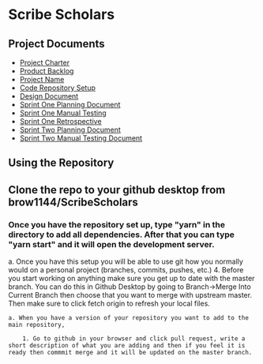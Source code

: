 # Scribe Scholars  

## Project Documents 

* [Project Charter](https://docs.google.com/document/d/1rlNgGtS7QHZ3wr4Sp7D-LHs86oG0ozcbQydpwGDW4HE/edit?usp=sharing "Project Charter")
* [Product Backlog](https://docs.google.com/document/d/1ym-jV3zYGEfxxFjqYO0vz74T2HTIqgt0LOLZ027VM7M/edit?usp=sharing "Project Backlog")
* [Project Name](https://docs.google.com/document/d/1qU51leG5VEBYa4LwjqhnjOvpiPV0-KM6tztAhCRCd6M/edit?usp=sharing "Project Name")
* [Code Repository Setup](https://docs.google.com/document/d/13LSVg4G2cMyUz8bLSyp4DuyX_siBgqqaxNRlFp25WIo/edit?usp=sharing "Code Repository Setup")
* [Design Document](https://docs.google.com/document/d/14O7Y7iUnMbdKpfP351IBvpko4Sjz3i7CBKBjFg_ovEo/edit?usp=sharing")
* [Sprint One Planning Document](https://docs.google.com/document/d/1g6hue1YXV_LCmL4IvRSkukYwyH4taZjaCf-zcEth-Kw/edit?usp=sharing")
* [Sprint One Manual Testing](https://docs.google.com/document/d/15XzdiYvawANnqWEykKqODWgI6uHAVHFULrSYlWkMH6Y/edit?usp=sharing)
* [Sprint One Retrospective](https://docs.google.com/document/d/1yMVFxJHI-4-e0wsalpkqN_lhRHtu4SOmGs5g9iRtiHY/edit?usp=sharing)
* [Sprint Two Planning Document](https://docs.google.com/document/d/1E95wpwxAkO4JMBk9_e1CfbztLuDWOejOz_JOIvg5QNs/edit?usp=sharing)
* [Sprint Two Manual Testing Document](https://docs.google.com/document/d/1gyjJ_W_TerqAMYJy49DdXuhuEmemlseDFPhD-ovzHJ4/edit?usp=sharing)



## Using the Repository
 
  ## Clone the repo to your github desktop from brow1144/ScribeScholars
   
  ### Once you have the repository set up, type "yarn" in the directory to add all dependencies. After that you can type "yarn start" and it will open the development server.
  
  
   
   a. Once you have this setup you will be able to use git how you normally would on a personal project (branches, commits, pushes, etc.)
4. Before you start working on anything make sure you get up to date with the master branch. You can do this in Github Desktop by going to Branch->Merge Into Current Branch then choose that you want to merge with upstream master. Then make sure to click fetch origin to refresh your local files. 
    
    a. When you have a version of your repository you want to add to the main repository, 
        
        1. Go to github in your browser and click pull request, write a short description of what you are adding and then if you feel it is ready then commmit merge and it will be updated on the master branch.

